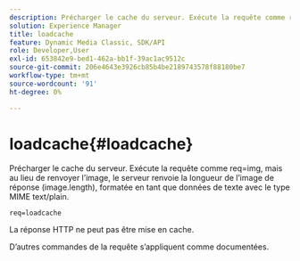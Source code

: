 ```yaml
---
description: Précharger le cache du serveur. Exécute la requête comme req=img, mais au lieu de renvoyer l’image, le serveur renvoie la longueur de l’image de réponse (image.length), formatée en tant que données de texte avec le type MIME text/plain.
solution: Experience Manager
title: loadcache
feature: Dynamic Media Classic, SDK/API
role: Developer,User
exl-id: 653842e9-bed1-462a-bb1f-39ac1ac9512c
source-git-commit: 206e4643e3926cb85b4be2189743578f88180be7
workflow-type: tm+mt
source-wordcount: '91'
ht-degree: 0%

---
```


# loadcache{#loadcache}

Précharger le cache du serveur. Exécute la requête comme req=img, mais au lieu de renvoyer l’image, le serveur renvoie la longueur de l’image de réponse (image.length), formatée en tant que données de texte avec le type MIME text/plain.

`req=loadcache`

La réponse HTTP ne peut pas être mise en cache.

D’autres commandes de la requête s’appliquent comme documentées.
